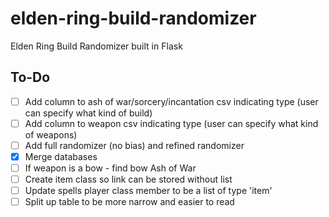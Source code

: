 # elden-ring-build-randomizer
Elden Ring Build Randomizer built in Flask

## To-Do
- [ ] Add column to ash of war/sorcery/incantation csv indicating type (user can specify what kind of build)
- [ ] Add column to weapon csv indicating type (user can specify what kind of weapons)
- [ ] Add full randomizer (no bias) and refined randomizer
- [x] Merge databases
- [ ] If weapon is a bow - find bow Ash of War
- [ ] Create item class so link can be stored without list
- [ ] Update spells player class member to be a list of type 'item'
- [ ] Split up table to be more narrow and easier to read
